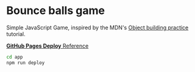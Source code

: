 # Bounce balls game

Simple JavaScript Game, inspired by the MDN's [Object building practice](https://developer.mozilla.org/en-US/docs/Learn/JavaScript/Objects/Object_building_practice) tutorial.

[**GitHub Pages Deploy** Reference](https://github.com/metalevel-tech/exc-js-react-tic-tac-toe)

```bash
cd app
npm run deploy
```
